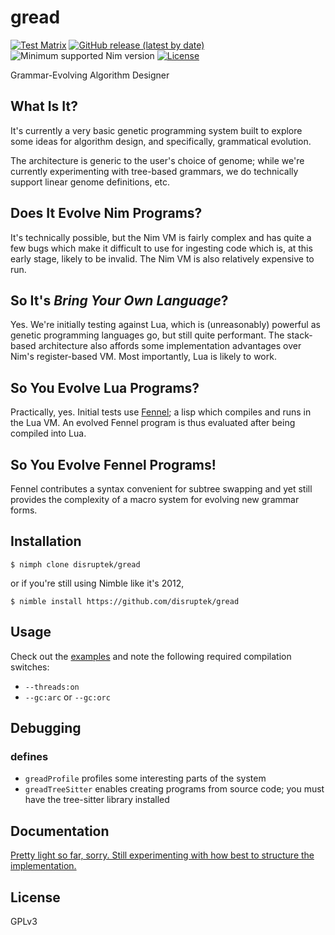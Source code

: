 # gread

[![Test Matrix](https://github.com/disruptek/gread/workflows/CI/badge.svg)](https://github.com/disruptek/gread/actions?query=workflow%3ACI)
[![GitHub release (latest by date)](https://img.shields.io/github/v/release/disruptek/gread?style=flat)](https://github.com/disruptek/gread/releases/latest)
![Minimum supported Nim version](https://img.shields.io/badge/nim-1.6.0%2B-informational?style=flat&logo=nim)
[![License](https://img.shields.io/github/license/disruptek/gread?style=flat)](#license)

Grammar-Evolving Algorithm Designer

## What Is It?

It's currently a very basic genetic programming system built to explore some
ideas for algorithm design, and specifically, grammatical evolution.

The architecture is generic to the user's choice of genome; while we're
currently experimenting with tree-based grammars, we do technically support
linear genome definitions, etc.

## Does It Evolve Nim Programs?

It's technically possible, but the Nim VM is fairly complex and has quite a few
bugs which make it difficult to use for ingesting code which is, at this early
stage, likely to be invalid.  The Nim VM is also relatively expensive to run.

## So It's _Bring Your Own Language_?

Yes. We're initially testing against Lua, which is (unreasonably) powerful
as genetic programming languages go, but still quite performant. The
stack-based architecture also affords some implementation advantages over Nim's
register-based VM. Most importantly, Lua is likely to work.

## So You Evolve Lua Programs?

Practically, yes. Initial tests use [Fennel](https://fennel-lang.org/); a
lisp which compiles and runs in the Lua VM. An evolved Fennel program is thus
evaluated after being compiled into Lua.

## So You Evolve Fennel Programs!

Fennel contributes a syntax convenient for subtree swapping and yet still
provides the complexity of a macro system for evolving new grammar forms.

## Installation

```
$ nimph clone disruptek/gread
```
or if you're still using Nimble like it's 2012,
```
$ nimble install https://github.com/disruptek/gread
```

## Usage

Check out the [examples](examples/) and note the following required compilation
switches:

- `--threads:on`
- `--gc:arc` or `--gc:orc`

## Debugging

### defines

- `greadProfile` profiles some interesting parts of the system
- `greadTreeSitter` enables creating programs from source code; you must have the tree-sitter library installed

## Documentation

[Pretty light so far, sorry. Still experimenting with how best to structure the
implementation.](https://disruptek.github.io/gread/gread.html)

## License
GPLv3
